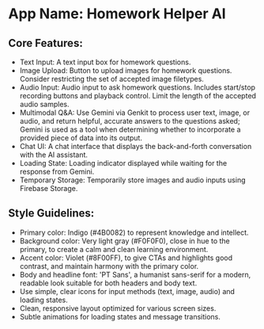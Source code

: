 # **App Name**: Homework Helper AI

## Core Features:

- Text Input: A text input box for homework questions.
- Image Upload: Button to upload images for homework questions. Consider restricting the set of accepted image filetypes.
- Audio Input: Audio input to ask homework questions. Includes start/stop recording buttons and playback control. Limit the length of the accepted audio samples.
- Multimodal Q&A: Use Gemini via Genkit to process user text, image, or audio, and return helpful, accurate answers to the questions asked; Gemini is used as a tool when determining whether to incorporate a provided piece of data into its output.
- Chat UI: A chat interface that displays the back-and-forth conversation with the AI assistant.
- Loading State: Loading indicator displayed while waiting for the response from Gemini.
- Temporary Storage: Temporarily store images and audio inputs using Firebase Storage.

## Style Guidelines:

- Primary color: Indigo (#4B0082) to represent knowledge and intellect.
- Background color: Very light gray (#F0F0F0), close in hue to the primary, to create a calm and clean learning environment.
- Accent color: Violet (#8F00FF), to give CTAs and highlights good contrast, and maintain harmony with the primary color.
- Body and headline font: 'PT Sans', a humanist sans-serif for a modern, readable look suitable for both headers and body text.
- Use simple, clear icons for input methods (text, image, audio) and loading states.
- Clean, responsive layout optimized for various screen sizes.
- Subtle animations for loading states and message transitions.